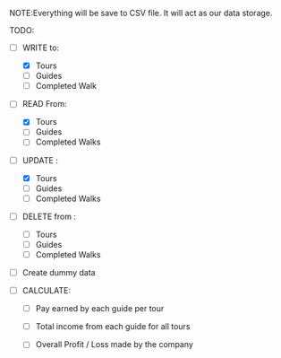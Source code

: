 NOTE:Everything will be save to CSV file. It will act as our data storage.

TODO: 
 - [ ] WRITE to:
	- [x] Tours
	- [ ] Guides
	- [ ] Completed Walk

- [ ] READ From:
	- [x] Tours
	- [ ] Guides
	- [ ] Completed Walks

- [ ] UPDATE :
	- [x] Tours
	- [ ] Guides
	- [ ] Completed Walks

- [ ] DELETE from :
	- [ ] Tours
	- [ ] Guides
	- [ ] Completed Walks

- [ ] Create dummy data

- [ ] CALCULATE:
    - [ ] Pay earned by each guide per tour
	- [ ] Total income from each guide for all tours
	- [ ] Overall Profit / Loss made by the company

